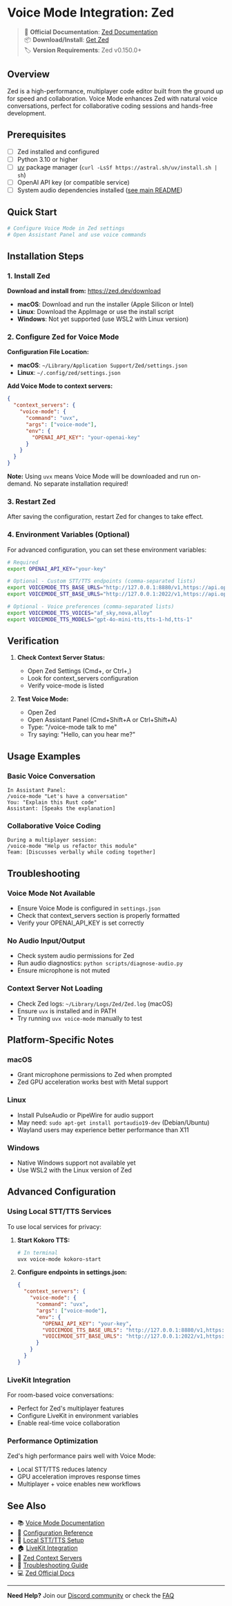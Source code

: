 # Voice Mode Integration: Zed

> 🔗 **Official Documentation**: [Zed Documentation](https://zed.dev/docs)  
> 📦 **Download/Install**: [Get Zed](https://zed.dev/download)  
> 🏷️ **Version Requirements**: Zed v0.150.0+

## Overview

Zed is a high-performance, multiplayer code editor built from the ground up for speed and collaboration. Voice Mode enhances Zed with natural voice conversations, perfect for collaborative coding sessions and hands-free development.

## Prerequisites

- [ ] Zed installed and configured
- [ ] Python 3.10 or higher
- [ ] [uv](https://github.com/astral-sh/uv) package manager (`curl -LsSf https://astral.sh/uv/install.sh | sh`)
- [ ] OpenAI API key (or compatible service)
- [ ] System audio dependencies installed ([see main README](../../README.md#system-dependencies))

## Quick Start

```bash
# Configure Voice Mode in Zed settings
# Open Assistant Panel and use voice commands
```

## Installation Steps

### 1. Install Zed

**Download and install from:** https://zed.dev/download

- **macOS**: Download and run the installer (Apple Silicon or Intel)
- **Linux**: Download the AppImage or use the install script  
- **Windows**: Not yet supported (use WSL2 with Linux version)

### 2. Configure Zed for Voice Mode

**Configuration File Location:**
- **macOS**: `~/Library/Application Support/Zed/settings.json`
- **Linux**: `~/.config/zed/settings.json`

**Add Voice Mode to context servers:**

```json
{
  "context_servers": {
    "voice-mode": {
      "command": "uvx",
      "args": ["voice-mode"],
      "env": {
        "OPENAI_API_KEY": "your-openai-key"
      }
    }
  }
}
```

**Note:** Using `uvx` means Voice Mode will be downloaded and run on-demand. No separate installation required!

### 3. Restart Zed

After saving the configuration, restart Zed for changes to take effect.

### 4. Environment Variables (Optional)

For advanced configuration, you can set these environment variables:

```bash
# Required
export OPENAI_API_KEY="your-key"

# Optional - Custom STT/TTS endpoints (comma-separated lists)
export VOICEMODE_TTS_BASE_URLS="http://127.0.0.1:8880/v1,https://api.openai.com/v1"
export VOICEMODE_STT_BASE_URLS="http://127.0.0.1:2022/v1,https://api.openai.com/v1"

# Optional - Voice preferences (comma-separated lists)
export VOICEMODE_TTS_VOICES="af_sky,nova,alloy"
export VOICEMODE_TTS_MODELS="gpt-4o-mini-tts,tts-1-hd,tts-1"
```

## Verification

1. **Check Context Server Status:**
   - Open Zed Settings (Cmd+, or Ctrl+,)
   - Look for context_servers configuration
   - Verify voice-mode is listed

2. **Test Voice Mode:**
   - Open Zed
   - Open Assistant Panel (Cmd+Shift+A or Ctrl+Shift+A)
   - Type: "/voice-mode talk to me"
   - Try saying: "Hello, can you hear me?"

## Usage Examples

### Basic Voice Conversation
```
In Assistant Panel:
/voice-mode "Let's have a conversation"
You: "Explain this Rust code"
Assistant: [Speaks the explanation]
```

### Collaborative Voice Coding
```
During a multiplayer session:
/voice-mode "Help us refactor this module"
Team: [Discusses verbally while coding together]
```

## Troubleshooting

### Voice Mode Not Available
- Ensure Voice Mode is configured in `settings.json`
- Check that context_servers section is properly formatted
- Verify your OPENAI_API_KEY is set correctly

### No Audio Input/Output
- Check system audio permissions for Zed
- Run audio diagnostics: `python scripts/diagnose-audio.py`
- Ensure microphone is not muted

### Context Server Not Loading
- Check Zed logs: `~/Library/Logs/Zed/Zed.log` (macOS)
- Ensure `uvx` is installed and in PATH
- Try running `uvx voice-mode` manually to test

## Platform-Specific Notes

### macOS
- Grant microphone permissions to Zed when prompted
- Zed GPU acceleration works best with Metal support

### Linux
- Install PulseAudio or PipeWire for audio support
- May need: `sudo apt-get install portaudio19-dev` (Debian/Ubuntu)
- Wayland users may experience better performance than X11

### Windows
- Native Windows support not available yet
- Use WSL2 with the Linux version of Zed

## Advanced Configuration

### Using Local STT/TTS Services

To use local services for privacy:

1. **Start Kokoro TTS:**
   ```bash
   # In terminal
   uvx voice-mode kokoro-start
   ```

2. **Configure endpoints in settings.json:**
   ```json
   {
     "context_servers": {
       "voice-mode": {
         "command": "uvx",
         "args": ["voice-mode"],
         "env": {
           "OPENAI_API_KEY": "your-key",
           "VOICEMODE_TTS_BASE_URLS": "http://127.0.0.1:8880/v1,https://api.openai.com/v1",
           "VOICEMODE_STT_BASE_URLS": "http://127.0.0.1:2022/v1,https://api.openai.com/v1"
         }
       }
     }
   }
   ```

### LiveKit Integration

For room-based voice conversations:
- Perfect for Zed's multiplayer features
- Configure LiveKit in environment variables
- Enable real-time voice collaboration

### Performance Optimization

Zed's high performance pairs well with Voice Mode:
- Local STT/TTS reduces latency
- GPU acceleration improves response times
- Multiplayer + voice enables new workflows

## See Also

- 📚 [Voice Mode Documentation](../../README.md)
- 🔧 [Configuration Reference](../configuration.md)
- 🎤 [Local STT/TTS Setup](../whisper.md)
- 🏠 [LiveKit Integration](../livekit/README.md)
- 💬 [Zed Context Servers](https://zed.dev/docs/context-servers)
- 🐛 [Troubleshooting Guide](../troubleshooting/README.md)
- 💻 [Zed Official Docs](https://zed.dev/docs)

---

**Need Help?** Join our [Discord community](https://discord.gg/Hm7dF3uCfG) or check the [FAQ](../../README.md#troubleshooting)